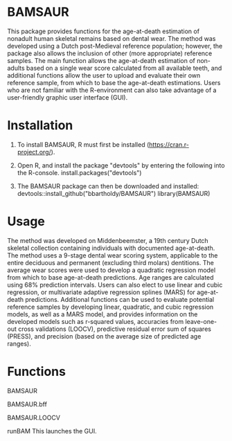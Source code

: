 # BAMSAUR

This package provides functions for the age-at-death estimation of nonadult human skeletal remains based on dental wear. The method was developed using a Dutch post-Medieval reference population; however, the package also allows the inclusion of other (more appropriate) reference samples. The main function allows the age-at-death estimation of non-adults based on a single wear score calculated from all available teeth, and additional functions allow the user to upload and evaluate their own reference sample, from which to base the age-at-death estimations.
Users who are not familiar with the R-environment can also take advantage of a user-friendly graphic user interface (GUI).

# Installation
1. To install BAMSAUR, R must first be installed (https://cran.r-project.org/).

2. Open R, and install the package "devtools" by entering the following into the R-console.
install.packages("devtools")

3. The BAMSAUR package can then be downloaded and installed:
devtools::install_github("bbartholdy/BAMSAUR")
library(BAMSAUR)

# Usage

The method was developed on Middenbeemster, a 19th century Dutch skeletal collection containing individuals with documented age-at-death. The method uses a 9-stage dental wear scoring system, applicable to the entire deciduous and permanent (excluding third molars) dentitions. The average wear scores were used to develop a quadratic regression model from which to base age-at-death predictions. Age ranges are calculated using 68% prediction intervals. Users can also elect to use linear and cubic regression, or multivariate adaptive regression splines (MARS) for age-at-death predictions. Additional functions can be used to evaluate potential reference samples by developing linear, quadratic, and cubic regression models, as well as a MARS model, and provides information on the developed models such as r-squared values, accuracies from leave-one-out cross validations (LOOCV), predictive residual error sum of squares (PRESS), and precision (based on the average size of predicted age ranges).

# Functions

BAMSAUR

BAMSAUR.bff

BAMSAUR.LOOCV

runBAM
This launches the GUI.

